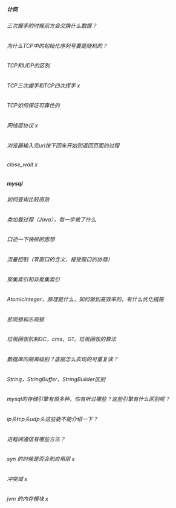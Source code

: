 ##### 计网
###### 三次握手的时候双方会交换什么数据？
###### 为什么TCP中的初始化序列号要是随机的？
###### TCP和UDP的区别
###### TCP三次握手和TCP四次挥手 x
###### TCP如何保证可靠性的
###### 网络层协议 x
###### 浏览器输入完url按下回车开始到返回页面的过程
###### close_wait x

##### mysql
###### 如何查询比较高效
###### 类加载过程（Java），每一步做了什么

###### 口述一下快排的思想
###### 流量控制（零窗口的含义、接受窗口的协商）
###### 聚集索引和非聚集索引
###### AtomicInteger，原理是什么，如何做到高效率的，有什么优化措施
###### 悲观锁和乐观锁
###### 垃圾回收机制GC，cms，G1，垃圾回收的算法
###### 数据库的隔离级别？底层怎么实现的可重复读？

###### String，StringBuffer，StringBuilder区别
###### mysql的存储引擎有很多种，你有听过哪些？这些引擎有什么区别呢？
###### ip头tcp头udp头这些能不能介绍一下？
###### 进程间通信有哪些方法？

###### syn 的时候是否会到应用层 x
###### 冲突域 x
###### jvm 的内存模块 x
